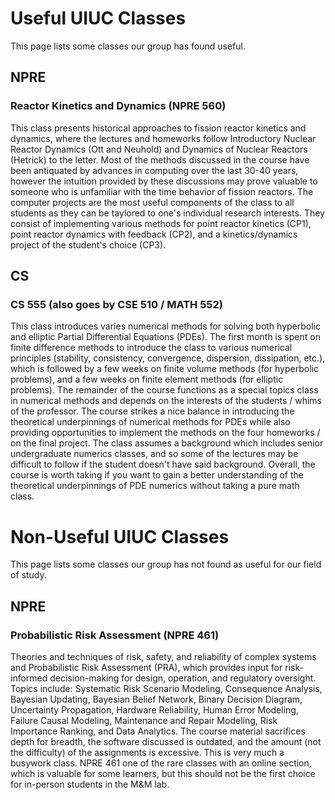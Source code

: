 # Useful UIUC Classes

This page lists some classes our group has found useful.

## NPRE

### Reactor Kinetics and Dynamics (NPRE 560)

This class presents historical approaches to fission reactor kinetics and dynamics, where the lectures and homeworks follow Introductory Nuclear Reactor Dynamics (Ott and Neuhold) and Dynamics of Nuclear Reactors (Hetrick) to the letter. Most of the methods discussed in the course have been antiquated by advances in computing over the last 30-40 years, however the intuition provided by these discussions may prove valuable to someone who is unfamiliar with the time behavior of fission reactors. The computer projects are the most useful components of the class to all students as they can be taylored to one's individual research interests. They consist of implementing various methods for point reactor kinetics (CP1), point reactor dynamics with feedback (CP2), and a kinetics/dynamics project of the student's choice (CP3).

## CS

### CS 555 (also goes by CSE 510 / MATH 552)

This class introduces varies numerical methods for solving both hyperbolic and elliptic Partial Differential Equations (PDEs). The first month is spent on finite difference methods to introduce the class to various numerical principles (stability, consistency, convergence, dispersion, dissipation, etc.), which is followed by a few weeks on finite volume methods (for hyperbolic problems), and a few weeks on finite element methods (for elliptic problems). The remainder of the course functions as a special topics class in numerical methods and depends on the interests of the students / whims of the professor. The course strikes a nice balance in introducing the theoretical underpinnings of numerical methods for PDEs while also providing opportunities to implement the methods on the four homeworks / on the final project. The class assumes a background which includes senior undergraduate numerics classes, and so some of the lectures may be difficult to follow if the student doesn't have said background. Overall, the course is worth taking if you want to gain a better understanding of the theoretical underpinnings of PDE numerics without taking a pure math class.

# Non-Useful UIUC Classes

This page lists some classes our group has not found as useful for our field of study.

## NPRE 

### Probabilistic Risk Assessment (NPRE 461)

Theories and techniques of risk, safety, and reliability of complex systems and Probabilistic Risk Assessment (PRA), which provides input for risk-informed decision-making for design, operation, and regulatory oversight. Topics include: Systematic Risk Scenario Modeling, Consequence Analysis, Bayesian Updating, Bayesian Belief Network, Binary Decision Diagram, Uncertainty Propagation, Hardware Reliability, Human Error Modeling, Failure Causal Modeling, Maintenance and Repair Modeling, Risk Importance Ranking, and Data Analytics. The course material sacrifices depth for breadth, the software discussed is outdated, and the amount (not the difficulty) of the assignments is excessive. This is very much a busywork class. NPRE 461 one of the rare classes with an online section, which is valuable for some learners, but this should not be the first choice for in-person students in the M&M lab.
